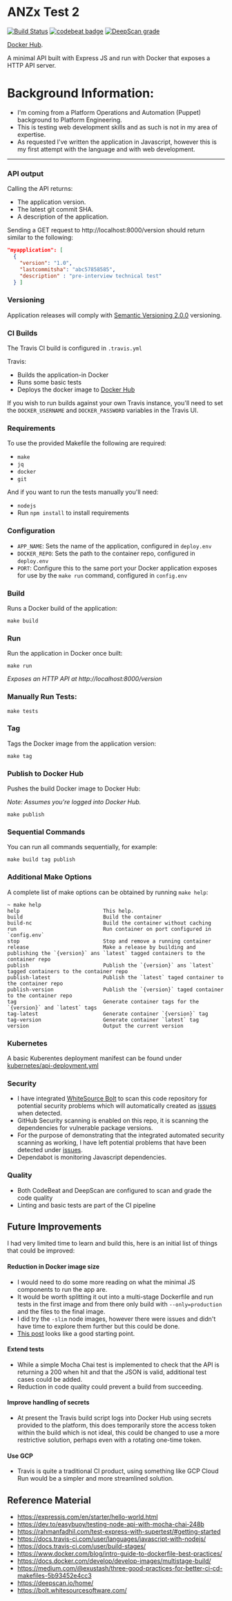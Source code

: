 # ANZx Test 2

[![Build Status](https://travis-ci.org/sammcj/anz-test-2.svg?branch=master)](https://travis-ci.org/sammcj/anz-test-2) [![codebeat badge](https://codebeat.co/badges/10c14261-e2e7-450e-ac79-ea5d8e83b155)](https://codebeat.co/projects/github-com-sammcj-anz-test-2-master) [![DeepScan grade](https://deepscan.io/api/teams/7044/projects/9163/branches/116332/badge/grade.svg)](https://deepscan.io/dashboard#view=project&tid=7044&pid=9163&bid=116332)


[Docker Hub](https://hub.docker.com/repository/docker/sammcj/anz-test-2/tags?page=1).

A minimal API built with Express JS and run with Docker that exposes a HTTP API server.

# Background Information:

- I'm coming from a Platform Operations and Automation (Puppet) background to Platform Engineering.
- This is testing web development skills and as such is not in my area of expertise.
- As requested I've written the application in Javascript, however this is my first attempt with the language and with web development.

---

### API output

Calling the API returns:

- The application version.
- The latest git commit SHA.
- A description of the application.

Sending a GET request to http://localhost:8000/version should return similar to the following:

```json
"myapplication": [
  {
    "version": "1.0",
    "lastcommitsha": "abc57858585",
    "description" : "pre-interview technical test"
  } ]
```

### Versioning

Application releases will comply with [Semantic Versioning 2.0.0](https://semver.org/) versioning.

### CI Builds

The Travis CI build is configured in `.travis.yml`

Travis:
- Builds the application-in Docker
- Runs some basic tests
- Deploys the docker image to [Docker Hub](https://hub.docker.com/repository/docker/sammcj/anz-test-2/)

If you wish to run builds against your own Travis instance, you'll need to set the `DOCKER_USERNAME` and `DOCKER_PASSWORD` variables in the Travis UI.

### Requirements

To use the provided Makefile the following are required:

- `make`
- `jq`
- `docker`
- `git`

And if you want to run the tests manually you'll need:

- `nodejs`
- Run `npm install` to install requirements

### Configuration

- `APP_NAME`: Sets the name of the application, configured in `deploy.env`
- `DOCKER_REPO`: Sets the path to the container repo, configured in `deploy.env`
- `PORT`: Configure this to the same port your Docker application exposes for use by the `make run` command, configured in `config.env`

### Build

Runs a Docker build of the application:

```
make build
```

### Run

Run the application in Docker once built:

```
make run
```
_Exposes an HTTP API at http://localhost:8000/version_

### Manually Run Tests:

```
make tests
```

### Tag

Tags the Docker image from the application version:

```
make tag
```

### Publish to Docker Hub

Pushes the build Docker image to Docker Hub:

_Note: Assumes you're logged into Docker Hub._

```
make publish
```

### Sequential Commands

You can run all commands sequentially, for example:

```
make build tag publish
```

### Additional Make Options

A complete list of make options can be obtained by running `make help`:

```
~ make help
help                           This help.
build                          Build the container
build-nc                       Build the container without caching
run                            Run container on port configured in `config.env`
stop                           Stop and remove a running container
release                        Make a release by building and publishing the `{version}` ans `latest` tagged containers to the container repo
publish                        Publish the `{version}` ans `latest` tagged containers to the container repo
publish-latest                 Publish the `latest` taged container to the container repo
publish-version                Publish the `{version}` taged container to the container repo
tag                            Generate container tags for the `{version}` and `latest` tags
tag-latest                     Generate container `{version}` tag
tag-version                    Generate container `latest` tag
version                        Output the current version
```

### Kubernetes

A basic Kuberentes deployment manifest can be found under [kubernetes/api-deployment.yml](kubernetes/api-deployment.yml)

### Security

- I have integrated [WhiteSource Bolt](https://bolt.whitesourcesoftware.com/github/) to scan this code repository for potential security problems which will automatically created as [issues](https://github.com/sammcj/anz-test-2/issues) when detected.
- GitHub Security scanning is enabled on this repo, it is scanning the dependencies for vulnerable package versions.
- For the purpose of demonstrating that the integrated automated security scanning as working, I have left potential problems that have been detected under [issues](https://github.com/sammcj/anz-test-2/issues).
- Dependabot is monitoring Javascript dependencies.

### Quality

- Both CodeBeat and DeepScan are configured to scan and grade the code quality
- Linting and basic tests are part of the CI pipeline

## Future Improvements

I had very limited time to learn and build this, here is an initial list of things that could be improved:

#### Reduction in Docker image size

- I would need to do some more reading on what the minimal JS components to run the app are.
- It would be worth splitting it out into a multi-stage Dockerfile and run tests in the first image and from there only build with `--only=production` and the files to the final image.
- I did try the `-slim` node images, however there were issues and didn't have time to explore them further but this could be done.
- [This post](https://antonfisher.com/posts/2018/03/19/reducing-docker-image-size-of-a-node-js-application/) looks like a good starting point.

#### Extend tests

- While a simple Mocha Chai test is implemented to check that the API is returning a 200 when hit and that the JSON is valid, additional test cases could be added.
- Reduction in code quality could prevent a build from succeeding.

#### Improve handling of secrets

- At present the Travis build script logs into Docker Hub using secrets provided to the platform, this does temporarily store the access token within the build which is not ideal, this could be changed to use a more restrictive solution, perhaps even with a rotating one-time token.

#### Use GCP

- Travis is quite a traditional CI product, using something like GCP Cloud Run would be a simpler and more streamlined solution.

## Reference Material

- https://expressjs.com/en/starter/hello-world.html
- https://dev.to/easybuoy/testing-node-api-with-mocha-chai-248b
- https://rahmanfadhil.com/test-express-with-supertest/#getting-started
- https://docs.travis-ci.com/user/languages/javascript-with-nodejs/
- https://docs.travis-ci.com/user/build-stages/
- https://www.docker.com/blog/intro-guide-to-dockerfile-best-practices/
- https://docs.docker.com/develop/develop-images/multistage-build/
- https://medium.com/@exustash/three-good-practices-for-better-ci-cd-makefiles-5b93452e4cc3
- https://deepscan.io/home/
- https://bolt.whitesourcesoftware.com/
